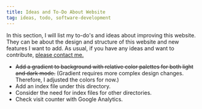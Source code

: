 ```yaml
---
title: Ideas and To-Do About Website
tag: ideas, todo, software-development
---
```

In this section, I will list my to-do's and ideas about improving this website. They can be about the design and structure of this website and new features I want to add. As usual, if you have any ideas and want to contribute, [please contact me.](/content/Stuff%20About%20Me/links.md/)

- ~~Add a gradient to background with relative color palettes for both light and dark mode.~~ (Gradient requires more complex design changes. Therefore, I adjusted the colors for now.)
- Add an index file under this directory.
- Consider the need for index files for other directories.
- Check visit counter with Google Analytics.
